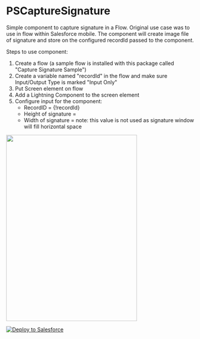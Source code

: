 # PSCaptureSignature
Simple component to capture signature in a Flow. Original use case was to use in flow within Salesforce mobile. The component will create image file of signature and store on the configured recordId passed to the component.

Steps to use component:
  1. Create a flow (a sample flow is installed with this package called "Capture Signature Sample")
  2. Create a variable named "recordId" in the flow and make sure Input/Output Type is marked "Input Only"
  3. Put Screen element on flow
  4. Add a Lightning Component to the screen element
  5. Configure input for the component:
     - RecordID = {!recordId}
     - Height of signature = <integer value>
     - Width of signature = <integer value>   note: this value is not used as signature window will fill horizontal space

<img src="https://github.com/thedges/PSCaptureSignature/blob/master/PSCaptureSignature.gif" width="350" height="500"></img>

<a href="https://githubsfdeploy.herokuapp.com">
  <img alt="Deploy to Salesforce"
       src="https://raw.githubusercontent.com/afawcett/githubsfdeploy/master/deploy.png">
</a>
